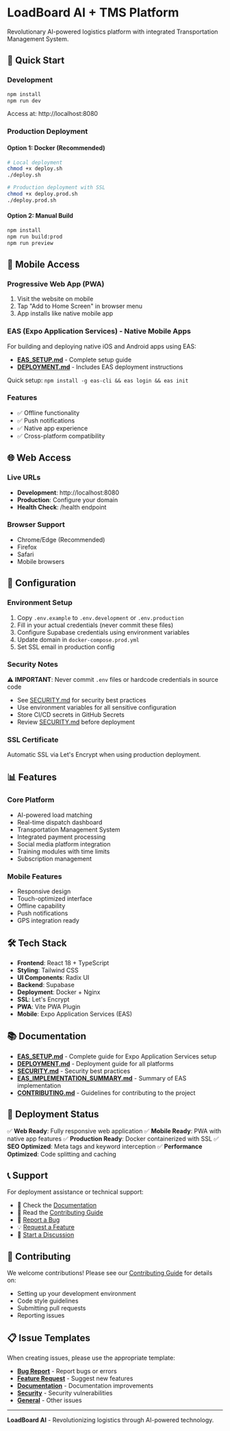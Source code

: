 # LoadBoard AI + TMS Platform

Revolutionary AI-powered logistics platform with integrated Transportation Management System.

## 🚀 Quick Start

### Development
```bash
npm install
npm run dev
```
Access at: http://localhost:8080

### Production Deployment

#### Option 1: Docker (Recommended)
```bash
# Local deployment
chmod +x deploy.sh
./deploy.sh

# Production deployment with SSL
chmod +x deploy.prod.sh
./deploy.prod.sh
```

#### Option 2: Manual Build
```bash
npm install
npm run build:prod
npm run preview
```

## 📱 Mobile Access

### Progressive Web App (PWA)
1. Visit the website on mobile
2. Tap "Add to Home Screen" in browser menu
3. App installs like native mobile app

### EAS (Expo Application Services) - Native Mobile Apps
For building and deploying native iOS and Android apps using EAS:
- **[EAS_SETUP.md](./EAS_SETUP.md)** - Complete setup guide
- **[DEPLOYMENT.md](./DEPLOYMENT.md)** - Includes EAS deployment instructions

Quick setup: `npm install -g eas-cli && eas login && eas init`

### Features
- ✅ Offline functionality
- ✅ Push notifications
- ✅ Native app experience
- ✅ Cross-platform compatibility

## 🌐 Web Access

### Live URLs
- **Development**: http://localhost:8080
- **Production**: Configure your domain
- **Health Check**: /health endpoint

### Browser Support
- Chrome/Edge (Recommended)
- Firefox
- Safari
- Mobile browsers

## 🔧 Configuration

### Environment Setup
1. Copy `.env.example` to `.env.development` or `.env.production`
2. Fill in your actual credentials (never commit these files)
3. Configure Supabase credentials using environment variables
4. Update domain in `docker-compose.prod.yml`
5. Set SSL email in production config

### Security Notes
⚠️ **IMPORTANT**: Never commit `.env` files or hardcode credentials in source code
- See [SECURITY.md](SECURITY.md) for security best practices
- Use environment variables for all sensitive configuration
- Store CI/CD secrets in GitHub Secrets
- Review [SECURITY.md](SECURITY.md) before deployment

### SSL Certificate
Automatic SSL via Let's Encrypt when using production deployment.

## 📊 Features

### Core Platform
- AI-powered load matching
- Real-time dispatch dashboard
- Transportation Management System
- Integrated payment processing
- Social media platform integration
- Training modules with time limits
- Subscription management

### Mobile Features
- Responsive design
- Touch-optimized interface
- Offline capability
- Push notifications
- GPS integration ready

## 🛠️ Tech Stack

- **Frontend**: React 18 + TypeScript
- **Styling**: Tailwind CSS
- **UI Components**: Radix UI
- **Backend**: Supabase
- **Deployment**: Docker + Nginx
- **SSL**: Let's Encrypt
- **PWA**: Vite PWA Plugin
- **Mobile**: Expo Application Services (EAS)

## 📚 Documentation

- **[EAS_SETUP.md](./EAS_SETUP.md)** - Complete guide for Expo Application Services setup
- **[DEPLOYMENT.md](./DEPLOYMENT.md)** - Deployment guide for all platforms
- **[SECURITY.md](./SECURITY.md)** - Security best practices
- **[EAS_IMPLEMENTATION_SUMMARY.md](./EAS_IMPLEMENTATION_SUMMARY.md)** - Summary of EAS implementation
- **[CONTRIBUTING.md](./CONTRIBUTING.md)** - Guidelines for contributing to the project

## 🚀 Deployment Status

✅ **Web Ready**: Fully responsive web application
✅ **Mobile Ready**: PWA with native app features
✅ **Production Ready**: Docker containerized with SSL
✅ **SEO Optimized**: Meta tags and keyword interception
✅ **Performance Optimized**: Code splitting and caching

## 📞 Support

For deployment assistance or technical support:
- 📖 Check the [Documentation](#-documentation)
- 🤝 Read the [Contributing Guide](./CONTRIBUTING.md)
- 🐛 [Report a Bug](https://github.com/AlazieXGit/ai-logisticpowerboard/issues/new?template=bug_report.yml)
- 💡 [Request a Feature](https://github.com/AlazieXGit/ai-logisticpowerboard/issues/new?template=feature_request.yml)
- 💬 [Start a Discussion](https://github.com/AlazieXGit/ai-logisticpowerboard/discussions)

## 🤝 Contributing

We welcome contributions! Please see our [Contributing Guide](./CONTRIBUTING.md) for details on:
- Setting up your development environment
- Code style guidelines
- Submitting pull requests
- Reporting issues

## 📋 Issue Templates

When creating issues, please use the appropriate template:
- **[Bug Report](.github/ISSUE_TEMPLATE/bug_report.yml)** - Report bugs or errors
- **[Feature Request](.github/ISSUE_TEMPLATE/feature_request.yml)** - Suggest new features
- **[Documentation](.github/ISSUE_TEMPLATE/documentation.yml)** - Documentation improvements
- **[Security](.github/ISSUE_TEMPLATE/security.yml)** - Security vulnerabilities
- **[General](.github/ISSUE_TEMPLATE/general.yml)** - Other issues

---

**LoadBoard AI** - Revolutionizing logistics through AI-powered technology.
